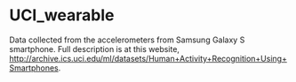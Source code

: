 # UCI_wearable
Data collected from the accelerometers from Samsung Galaxy S smartphone. Full description is at this website, http://archive.ics.uci.edu/ml/datasets/Human+Activity+Recognition+Using+Smartphones. 
